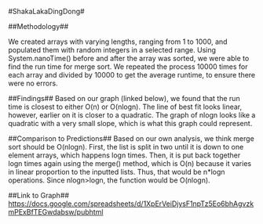 
#ShakaLakaDingDong#

##Methodology##

We created arrays with varying lengths, ranging from 1 to 1000, and populated them with random integers in a selected range. Using System.nanoTime() before and after the array was sorted, we were able to find the run time for merge sort. We repeated the process 10000 times for each array and divided by 10000 to get the average runtime, to ensure there were no errors.

##Findings##
Based on our graph (linked below), we found that the run time is closest to either O(n) or O(nlogn). The line of best fit looks linear, however, earlier on it is closer to a quadratic. The graph of nlogn looks like a quadratic with a very small slope, which is what this graph could represent.

##Comparison to Predictions##
Based on our own analysis, we think merge sort should be O(nlogn). First, the list is split in two until it is down to one element arrays, which happens logn times. Then, it is put back together logn times again using the merge() method, which is O(n) because it varies in linear proportion to the inputted lists. Thus, that would be n*logn operations. Since nlogn>logn, the function would be O(nlogn).

##Link to Graph##
https://docs.google.com/spreadsheets/d/1XpErVeiDjysF1npTz5Eo6bhAgvzkmPExBfTEGwdabsw/pubhtml



